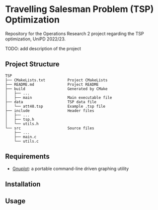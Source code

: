 # Travelling Salesman Problem (TSP) Optimization

Repository for the Operations Research 2 project regarding the TSP optimization, UniPD 2022/23.

TODO: add description of the project

## Project Structure

    TSP
    ├── CMakeLists.txt          Project CMakeLists
    ├── README.md               Project README
    ├── build                   Generated by CMake
    │   ├── ...
    │   ├── main                Main executable file
    ├── data                    TSP data file
    │   └── att48.tsp           Example .tsp file
    ├── include                 Header files
    │   ├── ...
    │   ├── tsp.h
    │   └── utils.h
    └── src                     Source files
        ├── ...
        ├── main.c
        └── utils.c

## Requirements

* [Gnuplot](http://www.gnuplot.info/):  a portable command-line driven graphing utility

## Installation


## Usage
